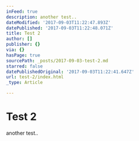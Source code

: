 ```yaml
---
inFeed: true
description: another test..
dateModified: '2017-09-03T11:22:47.893Z'
datePublished: '2017-09-03T11:22:48.071Z'
title: Test 2
author: []
publisher: {}
via: {}
hasPage: true
sourcePath: _posts/2017-09-03-test-2.md
starred: false
datePublishedOriginal: '2017-09-03T11:22:41.647Z'
url: test-2/index.html
_type: Article

---
```

# Test 2

another test..